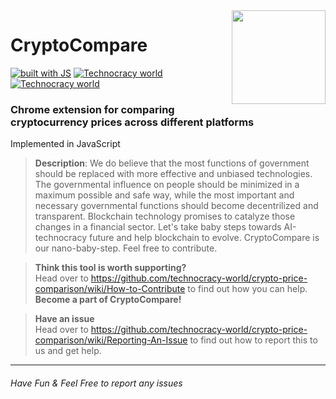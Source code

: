 <img src="https://i.imgur.com/5WGjHm8.png" width="150" align="right">

# CryptoCompare
[![built with JS](https://img.shields.io/badge/built%20with-JavaScript-orange.svg)](https://www.javascript.com/)
[![Technocracy world](https://img.shields.io/badge/AI-TechnoCracy-blue.svg)](https://github.com/technocracy-world)
[![Technocracy world](https://img.shields.io/badge/Blockchain-World-blue.svg)](https://github.com/technocracy-world)



### Chrome extension for comparing cryptocurrency prices across different platforms
Implemented in JavaScript

> **Description**: We do believe that the most functions of government should be replaced with more effective and unbiased technologies. The governmental influence on people should be minimized in a maximum possible and safe way, while the most important and necessary governmental functions should become decentrilized and transparent. Blockchain technology promises to catalyze those changes in a financial sector. Let's take baby steps towards AI-technocracy future and help blockchain to evolve. CryptoCompare is our nano-baby-step. Feel free to contribute.

> **Think this tool is worth supporting?**  
Head over to https://github.com/technocracy-world/crypto-price-comparison/wiki/How-to-Contribute to find out how you can help.
**Become a part of CryptoCompare!**  

> **Have an issue**  
Head over to https://github.com/technocracy-world/crypto-price-comparison/wiki/Reporting-An-Issue to find out how to report this to us and get help.



---
###### Have Fun & Feel Free to report any issues
